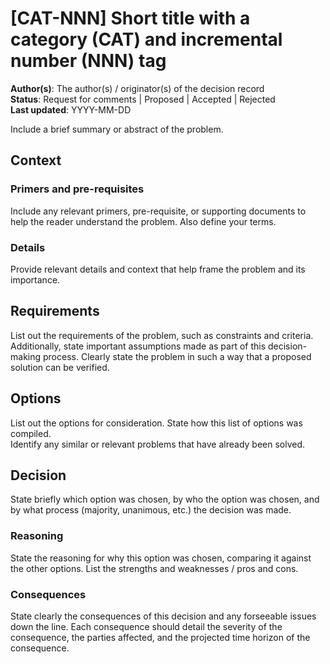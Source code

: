 # [CAT-NNN] Short title with a category (CAT) and incremental number (NNN) tag

**Author(s)**: The author(s) / originator(s) of the decision record  
**Status**: Request for comments | Proposed | Accepted | Rejected  
**Last updated**: YYYY-MM-DD  

Include a brief summary or abstract of the problem.

## Context

### Primers and pre-requisites

Include any relevant primers, pre-requisite, or supporting documents to help the reader understand the problem. Also define your terms.

### Details

Provide relevant details and context that help frame the problem and its importance.   

## Requirements

List out the requirements of the problem, such as constraints and criteria.
Additionally, state important assumptions made as part of this decision-making process.
Clearly state the problem in such a way that a proposed solution can be verified.  

## Options

List out the options for consideration. State how this list of options was compiled.  
Identify any similar or relevant problems that have already been solved.  

## Decision

State briefly which option was chosen, by who the option was chosen, and by what process (majority, unanimous, etc.) the decision was made.

### Reasoning

State the reasoning for why this option was chosen, comparing it against the other options. List the strengths and weaknesses / pros and cons.

### Consequences

State clearly the consequences of this decision and any forseeable issues down the line.
Each consequence should detail the severity of the consequence, the parties affected, and the projected time horizon of the consequence.